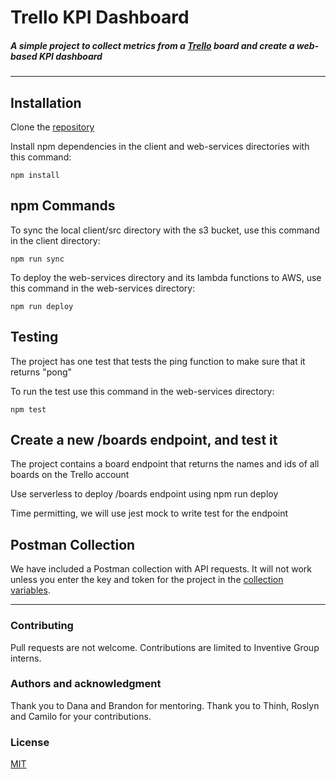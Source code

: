 # Trello KPI Dashboard
##### A simple project to collect metrics from a [Trello](https://www.trello.com) board and create a web-based KPI dashboard

----
## Installation
Clone the [repository](https://github.com/inventivegroup/interns-oct2018)

Install npm dependencies in the client and web-services directories with this command:
```
npm install
```
## npm Commands
To sync the local client/src directory with the s3 bucket, use this command in the client directory:
```
npm run sync
```
To deploy the web-services directory and its lambda functions to AWS, use this command in the web-services directory:
```
npm run deploy
```
## Testing
The project has one test that tests the ping function to make sure that it returns "pong"

To run the test use this command in the web-services directory:
```
npm test
```
## Create a new /boards endpoint, and test it
The project contains a board endpoint that returns the names and ids of all boards on the Trello account

Use serverless to deploy /boards endpoint using npm run deploy

Time permitting, we will use jest mock to write test for the endpoint

## Postman Collection
We have included a Postman collection with API requests.  It will not work unless you enter the key and token for the project in the [collection variables](https://www.getpostman.com/docs/v5/postman/environments_and_globals/variables).

----
### Contributing
Pull requests are not welcome.  Contributions are limited to Inventive Group interns.

### Authors and acknowledgment
Thank you to Dana and Brandon for mentoring.  Thank you to Thinh, Roslyn and Camilo for your contributions.

### License
[MIT](https://choosealicense.com/licenses/mit/)
